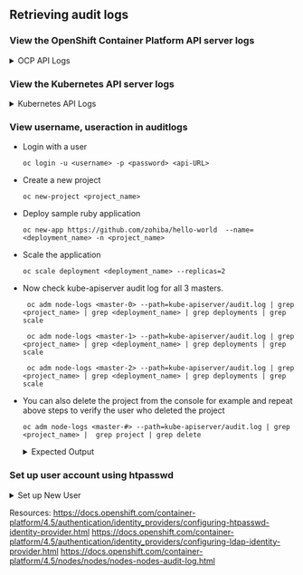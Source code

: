 ## Retrieving audit logs

### View the OpenShift Container Platform API server logs

<details> 
  <summary> OCP API Logs </summary> 
  

   To see all the log files for all the nodes:

   ```oc adm node-logs --role=master --path=openshift-apiserver/```

   To see all the log files for specific node:

   ```oc adm node-logs <master-0> --path=openshift-apiserver/```

   To see specifc log file associated with a node:

   ```oc adm node-logs <master-0> --path=openshift-apiserver/audit.log```

</details>

### View the Kubernetes API server logs

<details> 
  <summary> Kubernetes API Logs </summary> 

   To see all the log files for all the nodes:

   ```oc adm node-logs --role=master --path=kube-apiserver/```

   To see all the log files for specific node:

   ```oc adm node-logs <master-0> --path=kube-apiserver/```

   To see specifc log file associated with a node:

   ```oc adm node-logs <master-0> --path=kube-apiserver/audit.log```

</details>

### View username, useraction in auditlogs


- Login with a user

  ```oc login -u <username> -p <password> <api-URL>```
  

- Create a new project

  ```oc new-project <project_name>```

- Deploy sample ruby application

  ```oc new-app https://github.com/zohiba/hello-world  --name=<deployment_name> -n <project_name>```

- Scale the application
  
  ```oc scale deployment <deployment_name> --replicas=2```

- Now check kube-apiserver audit log for all 3 masters.

  ``` oc adm node-logs <master-0> --path=kube-apiserver/audit.log | grep <project_name> | grep <deployment_name> | grep deployments | grep scale```
  
  ``` oc adm node-logs <master-1> --path=kube-apiserver/audit.log | grep <project_name> | grep <deployment_name> | grep deployments | grep scale```
  
  ``` oc adm node-logs <master-2> --path=kube-apiserver/audit.log | grep <project_name> | grep <deployment_name> | grep deployments | grep scale```

- You can also delete the project from the console for example and repeat above steps to verify the user who deleted the project 

  ```oc adm node-logs <master-#> --path=kube-apiserver/audit.log | grep <project_name> |  grep project | grep delete```
  
  
  <details> 
  <summary> Expected Output </summary> 
  
   ```
   cpat@privatevnetbastion:~$ oc adm node-logs jcicost-shr2d-master-1 --path=kube-apiserver/audit.log | grep timing-test |  grep projects | grep delete
   
    {"kind":"Event","apiVersion":"audit.k8s.io/v1","level":"Metadata","auditID":"39382d96-7659-42d3-8b07-1f733e8f77c5","stage":"ResponseComplete","requestURI":"/apis/project.openshift.io/v1/projects/timing-test","verb":"delete","user":{"username":"zarintest","uid":"1f85e38f-fb32-440a-97db-abb59df549ce","groups":["system:authenticated:oauth","system:authenticated"],"extra":{"scopes.authorization.openshift.io":["user:full"]}},"sourceIPs":["172.20.219.4","10.128.2.3","10.129.0.35"],"userAgent":"Mozilla/5.0 (Macintosh; Intel Mac OS X 10.15; rv:81.0) Gecko/20100101 Firefox/81.0","objectRef":{"resource":"projects","namespace":"timing-test","name":"timing-test","apiGroup":"project.openshift.io","apiVersion":"v1"},"responseStatus":{"metadata":{},"code":200},"requestReceivedTimestamp":"2020-10-12T22:27:05.950586Z","stageTimestamp":"2020-10-12T22:27:05.972000Z","annotations":{"authorization.k8s.io/decision":"allow","authorization.k8s.io/reason":"RBAC: allowed by RoleBinding \"admin/timing-test\" of ClusterRole \"admin\" to User \"zarintest\""}}
  ```


### Set up user account using htpasswd
<details> 
  <summary> Set up New User </summary> 
  
  
   1. Create or update your flat file with a user name and hashed password:
         
       ```htpasswd -c -B -b </path/to/users.htpasswd> <user_name> <password>```
  
   2. Continue to add or update credentials to the file:

      ```htpasswd -B -b </path/to/users.htpasswd> <user_name> <password>```

   3. To use the HTPasswd identity provider, you must define a secret that contains the HTPasswd user file.

       Create an OpenShift Container Platform Secret that contains the HTPasswd users file.

       ```oc create secret generic htpass-secret --from-file=htpasswd=</path/to/users.htpasswd> -n openshift-config```
       
   4. Configuring identity providers using the web console
      
        - Configure your identity provider (IDP) through the web console instead of the CLI.

        Prerequisites
        You must be logged in to the web console as a cluster administrator.
        
       a. Navigate to Administration → Cluster Settings.

       b. Under the Global Configuration tab, click OAuth.

       c. Under the Identity Providers section, select your identity provider from the Add drop-down menu.
  
</details>


Resources:
https://docs.openshift.com/container-platform/4.5/authentication/identity_providers/configuring-htpasswd-identity-provider.html
https://docs.openshift.com/container-platform/4.5/authentication/identity_providers/configuring-ldap-identity-provider.html
https://docs.openshift.com/container-platform/4.5/nodes/nodes/nodes-nodes-audit-log.html

